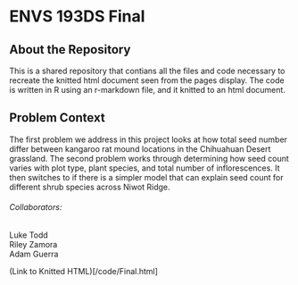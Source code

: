 # ENVS 193DS Final  
## About the Repository  
This is a shared repository that contians all the files and code necessary to recreate the knitted html document seen from the pages display. The code is written in R using an r-markdown file, and it knitted to an html document.

## Problem Context
The first problem we address in this project looks at how total seed number differ between kangaroo rat mound locations in the Chihuahuan Desert grassland. The second problem works through determining how seed count varies with plot type, plant species, and total number of inflorescences. It then switches to if there is a simpler model that can explain seed count for different shrub species across Niwot Ridge.

###### Collaborators:
Luke Todd  
Riley Zamora  
Adam Guerra  

(Link to Knitted HTML)[/code/Final.html]
